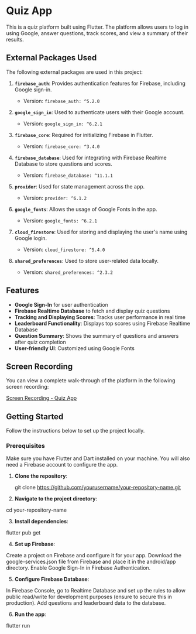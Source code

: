# Quiz App

This is a quiz platform built using Flutter. The platform allows users to log in using Google, answer questions, track scores, and view a summary of their results.

## External Packages Used

The following external packages are used in this project:

1. **`firebase_auth`**: Provides authentication features for Firebase, including Google sign-in.
    - Version: `firebase_auth: ^5.2.0`

2. **`google_sign_in`**: Used to authenticate users with their Google account.
    - Version: `google_sign_in: ^6.2.1`

3. **`firebase_core`**: Required for initializing Firebase in Flutter.
    - Version: `firebase_core: ^3.4.0`

4. **`firebase_database`**: Used for integrating with Firebase Realtime Database to store questions and scores.
    - Version: `firebase_database: ^11.1.1`

5. **`provider`**: Used for state management across the app.
    - Version: `provider: ^6.1.2`

6. **`google_fonts`**: Allows the usage of Google Fonts in the app.
    - Version: `google_fonts: ^6.2.1`

7. **`cloud_firestore`**: Used for storing and displaying the user's name using Google login.
    - Version: `cloud_firestore: ^5.4.0`

8. **`shared_preferences`**: Used to store user-related data locally.
    - Version: `shared_preferences: ^2.3.2`

## Features

- **Google Sign-In** for user authentication
- **Firebase Realtime Database** to fetch and display quiz questions
- **Tracking and Displaying Scores**: Tracks user performance in real time
- **Leaderboard Functionality**: Displays top scores using Firebase Realtime Database
- **Question Summary**: Shows the summary of questions and answers after quiz completion
- **User-friendly UI**: Customized using Google Fonts

## Screen Recording

You can view a complete walk-through of the platform in the following screen recording:

[Screen Recording - Quiz App](https://drive.google.com/file/d/1ugsghRDtCtyxMliDAszOVS3czgFvt1oV/view?usp=sharing)

## Getting Started

Follow the instructions below to set up the project locally.

### Prerequisites

Make sure you have Flutter and Dart installed on your machine. You will also need a Firebase account to configure the app.

1. **Clone the repository**:
   
   git clone https://github.com/yourusername/your-repository-name.git
   
2. **Navigate to the project directory**:

cd your-repository-name

3. **Install dependencies**:

flutter pub get

4. **Set up Firebase**:

Create a project on Firebase and configure it for your app.
Download the google-services.json file from Firebase and place it in the android/app directory.
Enable Google Sign-In in Firebase Authentication.

5. **Configure Firebase Database**:

In Firebase Console, go to Realtime Database and set up the rules to allow public read/write for development purposes (ensure to secure this in production).
Add questions and leaderboard data to the database.

6. **Run the app**:

flutter run
